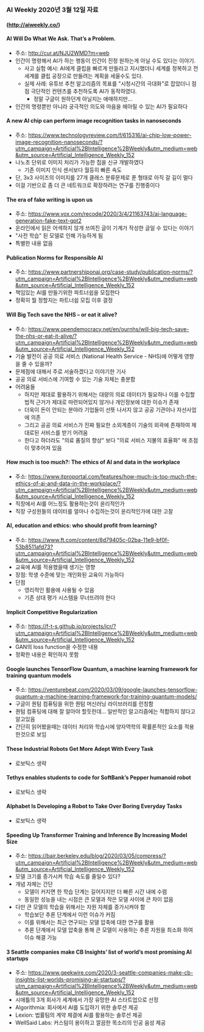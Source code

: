 ### AI Weekly 2020년 3월 12일 자료
#### (http://aiweekly.co/)

#### AI Will Do What We Ask. That’s a Problem.
- 주소: http://cur.at/NJU2WMD?m=web
- 인간이 명령해서 AI가 하는 행동이 인간이 진정 원하는게 아닐 수도 있다는 이야기.
  - 사고 실험 예시: AI에게 클립을 빠르게 만들라고 지시했더니 세계를 정복하고 전세계를 클립 공장으로 만들려는 계획을 세울수도 있다.
  - 실제 사례: 유튜브 추천 알고리즘의 목표를 "시청시간의 극대화"로 잡았더니 점점 극단적인 컨텐츠를 추천하도록 AI가 동작하였다.
    - 정말 구글이 원하던게 아닐지는 애매하지만...
- 인간의 명령뿐만 아니라 궁극적인 의도와 마음을 헤아릴 수 있는 AI가 필요하다


#### A new AI chip can perform image recognition tasks in nanoseconds
- 주소: https://www.technologyreview.com/f/615316/ai-chip-low-power-image-recognition-nanoseconds/?utm_campaign=Artificial%2BIntelligence%2BWeekly&utm_medium=web&utm_source=Artificial_Intelligence_Weekly_152
- 나노초 단위로 이미지 처리가 가능한 칩을 신규 개발하였다
  - 기존 이미지 인식 센서보다 월등히 빠른 속도
- 단, 3x3 사이즈의 이미지를 27개 클래스 분류문제로 푼 형태로 아직 갈 길이 멀다
- 이걸 기반으로 좀 더 큰 네트워크로 확장하려는 연구를 진행중이다


#### The era of fake writing is upon us
- 주소: https://www.vox.com/recode/2020/3/4/21163743/ai-language-generation-fake-text-gpt2
- 온라인에서 읽은 어색하지 않개 쓰여진 글이 기계가 작성한 글일 수 있다는 이야기
- "사전 학습" 된 모델로 인해 가능하게 됨
- 특별한 내용 없음


#### Publication Norms for Responsible AI
- 주소: https://www.partnershiponai.org/case-study/publication-norms/?utm_campaign=Artificial%2BIntelligence%2BWeekly&utm_medium=web&utm_source=Artificial_Intelligence_Weekly_152
- 책임있는 AI를 만들기위한 파트너쉽을 모집한다
- 정확히 뭘 정할지는 파트너쉽 모집 이후 결정


#### Will Big Tech save the NHS – or eat it alive?
- 주소: https://www.opendemocracy.net/en/ournhs/will-big-tech-save-the-nhs-or-eat-it-alive/?utm_campaign=Artificial%2BIntelligence%2BWeekly&utm_medium=web&utm_source=Artificial_Intelligence_Weekly_152
- 기술 발전이 공공 의료 서비스 (National Health Service - NHS)에 어떻게 영향을 줄 수 있을까?
- 문제점에 대해서 주로 서술하겠다고 이야기한 기사
- 공공 의료 서비스에 기여할 수 있는 기술 자체는 충분함
- 어려움들
  - 하지만 제대로 활용하기 위해서는 대량의 의료 데이터가 필요하나 이를 수집할 법적 근거가 제대로 마련되어있지 않거나 개인정보에 대한 이슈가 존재
  - 더욱이 돈이 안되는 분야라 기업들이 선뜻 나서지 않고 공공 기관이나 자선사업에 의존
  - 그리고 공공 의료 서비스가 진짜 필요한 소외계층이 기술의 외곽에 존재하여 제대로된 서비스를 받기 어려움
  - 한다고 하더라도 "의료 품질의 향상" 보다 "의료 서비스 지불의 효율화" 에 초점이 맞추어져 있음


#### How much is too much?: The ethics of AI and data in the workplace
- 주소: https://www.itproportal.com/features/how-much-is-too-much-the-ethics-of-ai-and-data-in-the-workplace/?utm_campaign=Artificial%2BIntelligence%2BWeekly&utm_medium=web&utm_source=Artificial_Intelligence_Weekly_152
- 직장에서 AI를 어느정도 활용하는것이 윤리적인가
- 직장 구성원들의 데이터를 얼마나 수집하는것이 윤리적인가에 대한 고찰


#### AI, education and ethics: who should profit from learning?
- 주소: https://www.ft.com/content/8d79405c-02ba-11e9-bf0f-53b8511afd73?utm_campaign=Artificial%2BIntelligence%2BWeekly&utm_medium=web&utm_source=Artificial_Intelligence_Weekly_152
- 교육에 AI를 적용했을때 생기는 영향
- 장점: 학생 수준에 맞는 개인화된 교육이 가능하다
- 단점
  - 영리적인 활용에 사용될 수 있음
  - 기존 상대 평가 시스템을 무너뜨려야 한다
  
  
#### Implicit Competitive Regularization
- 주소: https://f-t-s.github.io/projects/icr/?utm_campaign=Artificial%2BIntelligence%2BWeekly&utm_medium=web&utm_source=Artificial_Intelligence_Weekly_152
- GAN의 loss function을 수정한 내용
- 정확한 내용은 확인하지 못함


#### Google launches TensorFlow Quantum, a machine learning framework for training quantum models
- 주소: https://venturebeat.com/2020/03/09/google-launches-tensorflow-quantum-a-machine-learning-framework-for-training-quantum-models/
- 구글이 퀀텀 컴퓨팅을 위한 퀀텀 머신러닝 라이브러리를 런칭함
- 퀀텀 컴퓨팅에 대해 잘 알아야 할듯한데... 일반적인 알고리즘에는 적합하지 않다고 알고있음
- 간단히 읽어봤을때는 데이터 처리와 학습시에 양자역학의 확률론적인 요소를 적용한것으로 보임


#### These Industrial Robots Get More Adept With Every Task
- 로보틱스 생략

#### Tethys enables students to code for SoftBank’s Pepper humanoid robot
- 로보틱스 생략

#### Alphabet Is Developing a Robot to Take Over Boring Everyday Tasks
- 로보틱스 생략


#### Speeding Up Transformer Training and Inference By Increasing Model Size
- 주소: https://bair.berkeley.edu/blog/2020/03/05/compress/?utm_campaign=Artificial%2BIntelligence%2BWeekly&utm_medium=web&utm_source=Artificial_Intelligence_Weekly_152
- 모델 크기를 증가시켜 학습 속도를 줄일수 있다?
- 개념 자체는 간단
  - 모델이 커지면 한 학습 단계는 길어지지만 더 빠른 시간 내에 수렴
  - 동일한 성능을 내는 시점은 큰 모델과 작은 모델 사이에 큰 차이 없음
- 다만 큰 모델의 학습을 위해서는 자원 자체를 증가시켜야 함
  - 학습보단 추론 단계에서 이런 이슈가 커짐
  - 이를 위해서는 최근 연구되는 모델 압축에 대한 연구를 활용
  - 추론 단계에서 모델 압축을 통해 큰 모델이 사용하는 추론 자원을 최소화 하여 이슈 해결 가능
  
 
 #### 3 Seattle companies make CB Insights’ list of world’s most promising AI startups
- 주소: https://www.geekwire.com/2020/3-seattle-companies-make-cb-insights-list-worlds-promising-ai-startups/?utm_campaign=Artificial%2BIntelligence%2BWeekly&utm_medium=web&utm_source=Artificial_Intelligence_Weekly_152
- 시애틀의 3개 회사가 세계에서 가장 유망한 AI 스타트업으로 선정
- Algorithmia: 회사에서 AI를 도입하기 위한 솔루션 제공
- Lexion: 법률팀의 계약 체결에 AI를 활용하는 솔루션 제공
- WellSaid Labs: 커스텀이 용이하고 깔끔한 목소리의 인공 음성 제공





